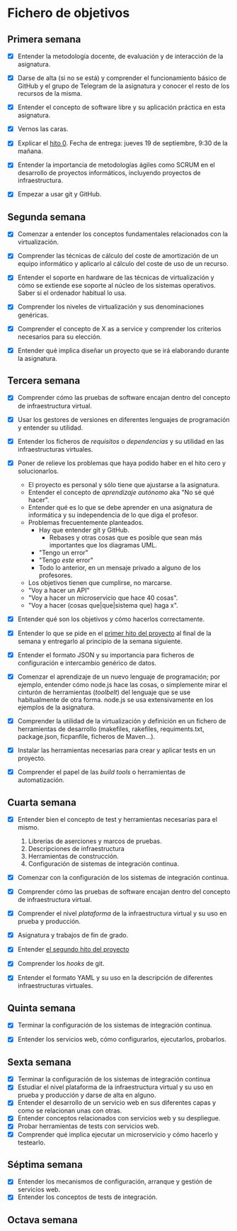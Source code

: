 # Fichero de objetivos

## Primera semana

- [x] Entender la metodología docente, de evaluación y de interacción de la asignatura.
- [x] Darse de alta (si no se está) y comprender el funcionamiento básico de GitHub y el
   grupo de Telegram de la asignatura y conocer el resto de los recursos de la misma.
- [x] Entender el concepto de software libre y su aplicación práctica en esta asignatura.
- [x] Vernos las caras.
- [x] Explicar el
   [hito 0](http://jj.github.io/IV/documentos/proyecto/0.Repositorio). Fecha
   de entrega: jueves 19 de septiembre, 9:30 de la mañana.
- [x] Entender la importancia de metodologías ágiles como SCRUM en el
   desarrollo de proyectos informáticos, incluyendo proyectos de
   infraestructura.
- [x] Empezar a usar git y GitHub.


## Segunda semana

- [x] Comenzar a entender los conceptos fundamentales relacionados con la virtualización.
- [x] Comprender las técnicas de cálculo del coste de amortización de un equipo informático y aplicarlo al cálculo del coste de uso de un recurso.
- [x] Entender el soporte en hardware de las técnicas de virtualización y cómo se extiende ese soporte al núcleo de los sistemas operativos. Saber si el ordenador habitual lo usa.
- [x] Comprender los niveles de virtualización y sus denominaciones genéricas.
- [x] Comprender el concepto de X as a service y comprender los criterios necesarios para su elección.
- [x] Entender qué implica diseñar un proyecto que se irá elaborando durante la asignatura.


## Tercera semana

- [x] Comprender cómo las pruebas de software encajan dentro del concepto
   de infraestructura virtual.

- [x] Usar los gestores de versiones en diferentes lenguajes de
  programación y entender su utilidad.

- [x] Entender los ficheros de *requisitos* o *dependencias* y su utilidad en las
  infraestructuras virtuales.


- [x] Poner de relieve los problemas que haya podido haber en el hito cero y solucionarlos.
  * El proyecto es personal y sólo tiene que ajustarse a la asignatura.
  * Entender el concepto de *aprendizaje autónomo* aka "No sé qué hacer". 
  * Entender qué es lo que se debe aprender en una asignatura de informática y su independencia de lo que diga el profesor.
  * Problemas frecuentemente planteados.
	* Hay que entender git y GitHub. 
		* Rebases y otras cosas que es posible que sean más importantes que los diagramas UML. 
	* "Tengo un error"
	* "Tengo *este* error"
	* Todo lo anterior, en un mensaje privado a alguno de los profesores.
  * Los objetivos tienen que cumplirse, no marcarse.
  * "Voy a hacer un API"
  * "Voy a hacer un microservicio que hace 40 cosas".
  * "Voy a hacer (cosas que|que|sistema que) haga x".

- [x] Entender qué son los objetivos y cómo hacerlos correctamente.


- [x] Entender lo que se pide en el
  [primer hito del proyecto](http://jj.github.io/IV/documentos/proyecto/1.Infraestructura)
  al final de la semana y entregarlo al principio de la semana siguiente.

- [x] Entender el formato JSON y su importancia para ficheros de
  configuración e intercambio genérico de datos.

- [x] Comenzar el aprendizaje de un nuevo lenguaje de programación; por ejemplo,
  entender cómo node.js hace las cosas, o simplemente mirar el
  cinturón de herramientas (*toolbelt*) del lenguaje que se use habitualmente de
  otra forma. node.js se usa extensivamente en los ejemplos de la asignatura.

- [x] Comprender la utilidad de la virtualización y definición en un
  fichero de herramientas de desarrollo (makefiles, rakefiles, requiments.txt, package.json, ficpanfile, ficheros de Maven...).

- [x] Instalar las herramientas necesarias para crear y aplicar tests en
  un proyecto.

- [x] Comprender el papel de las *build tools* o herramientas de
  automatización.


## Cuarta semana

- [x] Entender bien el concepto de test y herramientas necesarias para el mismo.
   1. Librerías de aserciones y marcos de pruebas.
   2. Descripciones de infraestructura
   3. Herramientas de construcción.
   4. Configuración de sistemas de integración continua.

- [x] Comenzar con la configuración de los sistemas de integración
   continua.
   
- [x] Comprender cómo las pruebas de software encajan dentro del concepto
   de infraestructura virtual.
   
- [x] Comprender el nivel *plataforma* de la infraestructura virtual y su uso en prueba y producción.

- [x] Asignatura y trabajos de fin de grado.

- [x] Entender [el segundo hito del proyecto](http://jj.github.io/IV/documentos/proyecto/2.CI)

- [x] Comprender los *hooks* de git.

- [x] Entender el formato YAML y su uso en la descripción de diferentes infraestructuras virtuales. 


## Quinta semana

- [x] Terminar la configuración de los sistemas de integración continua.

- [x] Entender los servicios web, cómo configurarlos, ejecutarlos, probarlos.

## Sexta semana

- [x] Terminar la configuración de los sistemas de integración continua
- [x] Estudiar el nivel plataforma de la infraestructura virtual y su uso en prueba y producción y darse de alta en alguno.
- [x] Entender el desarrollo de un servicio web en sus diferentes capas y como se relacionan unas con otras.
- [x] Entender conceptos relacionados con servicios web y su despliegue.
- [x] Probar herramientas de tests con servicios web.
- [x] Comprender qué implica ejecutar un microservicio y cómo hacerlo y testearlo.

## Séptima semana

- [x] Entender los mecanismos de configuración, arranque y gestión de servicios web.
- [x] Entender los conceptos de tests de integración.

## Octava semana
